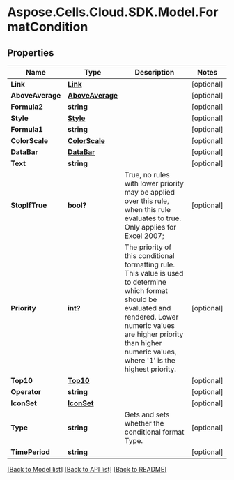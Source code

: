 # Aspose.Cells.Cloud.SDK.Model.FormatCondition
## Properties

Name | Type | Description | Notes
------------ | ------------- | ------------- | -------------
**Link** | [**Link**](Link.md) |  | [optional] 
**AboveAverage** | [**AboveAverage**](AboveAverage.md) |  | [optional] 
**Formula2** | **string** |  | [optional] 
**Style** | [**Style**](Style.md) |  | [optional] 
**Formula1** | **string** |  | [optional] 
**ColorScale** | [**ColorScale**](ColorScale.md) |  | [optional] 
**DataBar** | [**DataBar**](DataBar.md) |  | [optional] 
**Text** | **string** |  | [optional] 
**StopIfTrue** | **bool?** | True, no rules with lower priority may be applied over this rule, when this     rule evaluates to true.  Only applies for Excel 2007; | [optional] 
**Priority** | **int?** | The priority of this conditional formatting rule. This value is used to determine     which format should be evaluated and rendered. Lower numeric values are higher     priority than higher numeric values, where &#39;1&#39; is the highest priority. | [optional] 
**Top10** | [**Top10**](Top10.md) |  | [optional] 
**Operator** | **string** |  | [optional] 
**IconSet** | [**IconSet**](IconSet.md) |  | [optional] 
**Type** | **string** | Gets and sets whether the conditional format Type.              | [optional] 
**TimePeriod** | **string** |  | [optional] 

[[Back to Model list]](../README.md#documentation-for-models) [[Back to API list]](../README.md#documentation-for-api-endpoints) [[Back to README]](../README.md)


